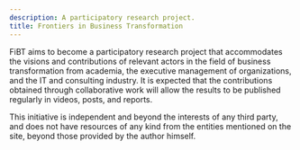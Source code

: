 ```yaml
---
description: A participatory research project.
title: Frontiers in Business Transformation
---
```


<p>FiBT aims to become a participatory research project that accommodates the visions and contributions of relevant actors in the field of business transformation from academia, the executive management of organizations, and the IT and consulting industry. It is expected that the contributions obtained through collaborative work will allow the results to be published regularly in videos, posts, and reports.</p>

<p>This initiative is independent and beyond the interests of any third party, and does not have resources of any kind from the entities mentioned on the site, beyond those provided by the author himself.</p>
